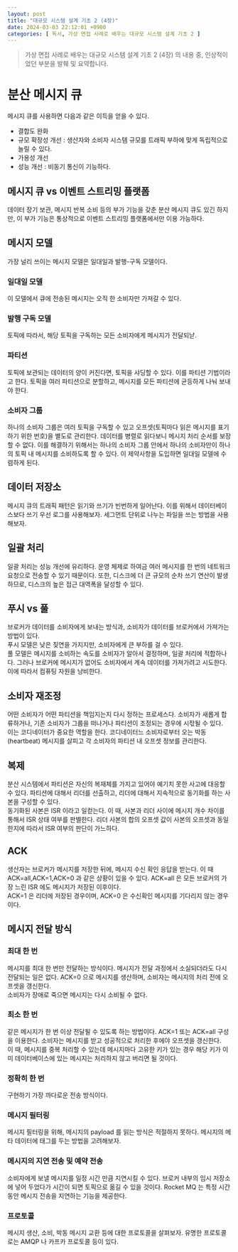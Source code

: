```yaml
---
layout: post
title: "대규모 시스템 설계 기초 2 (4장)"
date: 2024-03-03 22:12:01 +0900
categories: [ 독서, 가상 면접 사례로 배우는 대규모 시스템 설계 기초 2 ]
---
```


> 가상 면접 사례로 배우는 대규모 시스템 설계 기초 2 (4장) 의 내용 중, 인상적이었던 부분을 발췌 및 요약합니다.

# 분산 메시지 큐

메시지 큐를 사용하면 다음과 같은 이득을 얻을 수 있다.

- 결합도 완화
- 규모 확장성 개선 : 생산자와 소비자 시스템 규모를 트래픽 부하에 맞게 독립적으로 늘릴 수 있다.
- 가용성 개선
- 성능 개선 : 비동기 통신이 기능하다.

## 메시지 큐 vs 이벤트 스트리밍 플랫폼

데이터 장기 보관, 메시지 반복 소비 등의 부가 기능을 갖춘 분산 메시지 큐도 있긴 하지만, 이 부가 기능은 통상적으로 이벤트 스트리밍 플랫폼에서만 이용 가능하다.

## 메시지 모델

가장 널리 쓰이는 메시지 모델은 일대일과 발행-구독 모델이다.

### 일대일 모델

이 모델에서 큐에 전송된 메시지는 오직 한 소비자만 가져갈 수 있다.

### 발행 구독 모델

토픽에 따라서, 해당 토픽을 구독하는 모든 소비자에게 메시지가 전달되낟.

### 파티션

토픽에 보관되는 데이터의 양이 커진다면, 토픽을 샤딩할 수 있다. 이를 파티션 기법이라고 한다. 토픽을 여러 파티션으로 분할하고, 메시지를 모든 파티션에 균등하게 나눠 보내야
한다.

### 소비자 그룹

하나의 소비자 그룹은 여러 토픽을 구독할 수 있고 오프셋(토픽마다 읽은 메시지를 표기하기 위한 번호)을 별도로 관리한다. 데이터를 병렬로 읽다보니 메시지 처리 순서를 보장할 수
없다.
이를 해결하기 위해서는 하나의 소비자 그룹 안에서 하나의 소비자만이 하나의 토픽 내 메시지를 소비하도록 할 수 있다. 이 제약사항을 도입하면 일대일 모델에 수렴하게 된다.

## 데이터 저장소

메시지 큐의 트래픽 패턴은 읽기와 쓰기가 빈번하게 일어난다. 이를 위해서 데이터베이스보다 쓰기 우선 로그를 사용해보자. 세그먼트 단위로 나누는 파일을 쓰는 방법을 사용해보자.

## 일괄 처리

일괄 처리는 성능 개선에 유리하다. 운영 체제로 하여금 여러 메시지를 한 번의 네트워크 요청으로 전송할 수 있기 때문이다. 또한, 디스크에 더 큰 규모의 순차 쓰기 연산이
발생하므로, 디스크의 높은 접근 대역폭을 달성할 수 있다.

## 푸시 vs 풀

브로커가 데이터를 소비자에게 보내는 방식과, 소비자가 데이터를 브로커에서 가져가는 방법이 있다.
<br>
푸시 모델은 낮은 짖연을 가지지만, 소비자에게 큰 부하를 걸 수 있다.
<br>
풀 모델은 메시지를 소비하는 속도를 소비자가 알아서 결정하며, 일괄 처리에 적합하나다. 그러나 브로커에 메시지가 없어도 소비자에서 계속 데이터를 가져가려고 시도한다. 이에 따라서
컴퓨팅 자원을 낭비한다.

## 소비자 재조정

어떤 소비자가 어떤 파티션을 책임지는지 다시 정하는 프로세스다. 소비자가 새롭게 합류하거나, 기존 소비자가 그룹을 떠나거나 파티션이 조정되는 경우에 시잓될 수 있다.
<br>
이는 코디네이터가 중요한 역할을 한다. 코디네이터느 소비자로부터 오는 박동(heartbeat) 메시지를 살피고 각 소비자의 파티션 내 오프셋 정보를 관리한다.

## 복제

분산 시스템에서 파티션은 자신의 복재체를 가지고 있어야 예기치 못한 사고에 대응할 수 있다. 파티션에 대해서 리더를 선출하고, 리더에 대해서 지속적으로 동기화를 하는 사본을 구성할
수 있다.
<br>
동기화된 사본은 ISR 이라고 일컫는다. 이 때, 사본과 리더 사이에 메시지 개수 차이를 통해서 ISR 상태 여부를 판별한다. 리더 사본의 합의 오프셋 값이 사본의 오프셋과
동일한지에 따라서 ISR 여부의 판단이 가느하다.

## ACK

생산자는 브로커가 메시지를 저장한 뒤에, 메시지 수신 확인 응답을 받는다. 이 때 ACK=all,ACK=1,ACK=0 과 같은 상황이 있을 수 있다. ACK=all 은 모든
브로커의 가장 느린 ISR 에도 메시지가 저장된 이후이다.
<br>
ACK=1 은 리더에 저장된 경우이며, ACK=0 은 수신확인 메시지를 기다리지 않는 경우이다.

## 메시지 전달 방식

### 최대 한 번

메시지를 최대 한 번만 전달하는 방식이다. 메시지가 전달 과정에서 소실되더라도 다시 전달되는 일은 없다. ACK=0 으로 메시지를 생산하며, 소비자는 메시지의 처리 전에 오프셋을
갱신한다.
<br>
소비자가 장애로 죽으면 메시지는 다시 소비될 수 없다.

### 최소 한 번

같은 메시지가 한 번 이상 전달될 수 있도록 하는 방법이다. ACK=1 또는 ACK=all 구성을 이용한다. 소비자는 메시지를 받고 성공적으로 처리한 후에야 오프셋을 갱신한다.
<br>
이 때, 메시지를 중복 처리할 수 있는데 메시지마다 고유한 키가 있는 경우 해당 키가 이미 데이터베이스에 있는 메시지는 처리하지 않고 버리면 될 것이다.

### 정확히 한 번

구현하기 가장 까다로운 전송 방식이다.

### 메시지 필터링

메시지 필터링을 위해, 메시지의 payload 를 읽는 방식은 적절하지 못하다. 메시지의 메타 데이터에 태그를 두는 방법을 고려해보자.

### 메시지의 지연 전송 및 예약 전송

소비자에게 보낼 메시지를 일정 시간 만큼 지연시킬 수 있다. 브로커 내부의 임시 저장소에 넣어 두었다가 시간이 되면 토픽으로 옮길 수 있을 것이다. Rocket MQ 는 특정 시간
동안 메시지 전송을 지연하는 기능을 제공한다.

### 프로토콜

메시지 생산, 소비, 박동 메시지 교환 등에 대한 프로토콜을 살펴보자. 유명한 프로토콜로는 AMQP 나 카프카 프로토콜 등이 있다.
